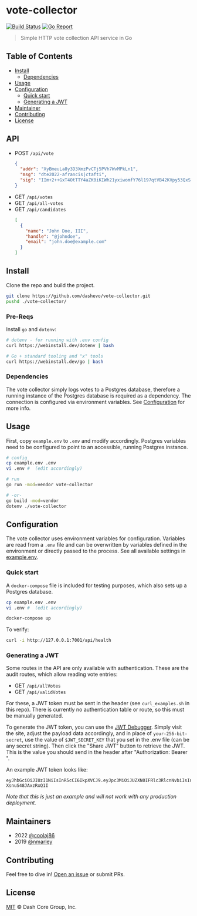 # vote-collector

[![Build Status](https://travis-ci.com/dashevo/vote-collector.svg?branch=master)](https://travis-ci.com/dashevo/vote-collector)
[![Go Report](https://goreportcard.com/badge/github.com/dashevo/vote-collector)](https://goreportcard.com/badge/github.com/dashevo/vote-collector)

> Simple HTTP vote collection API service in Go

## Table of Contents

- [Install](#install)
  - [Dependencies](#dependencies)
- [Usage](#usage)
- [Configuration](#configuration)
  - [Quick start](#quick-start)
  - [Generating a JWT](#generating-a-jwt)
- [Maintainer](#maintainer)
- [Contributing](#contributing)
- [License](#license)

## API

- POST `/api/vote`
  ```json
  {
    "addr": "XyBmeuLa8y3D3XmzPvCTj5PVh7WvMPkLn1",
    "msg": "dte2022-afrancis|ctafti",
    "sig": "IIm+2++GxT4OtTTY4aZK0iKIWh21yxiwomfY76l197qtVB42KVpy53QxS65zq1R9eN2XLcGh2YsedsVtsmrw2OE="
  }
  ```
- GET `/api/votes`
- GET `/api/all-votes`
- GET `/api/candidates`
  ```json
  [
    {
      "name": "John Doe, III",
      "handle": "@johndoe",
      "email": "john.doe@example.com"
    }
  ]
  ```

## Install

Clone the repo and build the project.

```sh
git clone https://github.com/dashevo/vote-collector.git
pushd ./vote-collector/
```

### Pre-Reqs

Install `go` and `dotenv`:

```sh
# dotenv - for running with .env config
curl https://webinstall.dev/dotenv | bash

# Go + standard tooling and "x" tools
curl https://webinstall.dev/go | bash
```

### Dependencies

The vote collector simply logs votes to a Postgres database, therefore a running instance of the Postgres database is required as a dependency. The connection is configured via environment variables. See [Configuration](#configuration) for more info.

## Usage

First, copy `example.env` to `.env` and modify accordingly. Postgres variables need to be configured to point to an accessible, running Postgres instance.

```sh
# config
cp example.env .env
vi .env #  (edit accordingly)

# run
go run -mod=vendor vote-collector

# -or-
go build -mod=vendor
dotenv ./vote-collector
```

## Configuration

The vote collector uses environment variables for configuration. Variables are read from a `.env` file and can be overwritten by variables defined in the environment or directly passed to the process. See all available settings in [example.env](example.env).

### Quick start

A `docker-compose` file is included for testing purposes, which also sets up a Postgres database.

```sh
cp example.env .env
vi .env #  (edit accordingly)

docker-compose up
```

To verify:

```sh
curl -i http://127.0.0.1:7001/api/health
```

### Generating a JWT

Some routes in the API are only available with authentication. These are the audit routes, which allow reading vote entries:

- GET `/api/allVotes`
- GET `/api/validVotes`

For these, a JWT token must be sent in the header (see `curl_examples.sh` in this repo). There is currently no authentication table or route, so this must be manually generated.

To generate the JWT token, you can use the [JWT Debugger](https://jwt.io/#debugger-io). Simply visit the site, adjust the payload data accordingly, and in place of `your-256-bit-secret`, use the value of `$JWT_SECRET_KEY` that you set in the .env file (can be any secret string). Then click the "Share JWT" button to retrieve the JWT. This is the value you should send in the header after "Authorization: Bearer ".

An example JWT token looks like:

```jwt
eyJhbGciOiJIUzI1NiIsInR5cCI6IkpXVCJ9.eyJpc3MiOiJUZXN0IFRlc3RlcnNvbiIsInN1YiI6IkpvaG4gRG9udXQiLCJpYXQiOjE1NTE0NjYyMjN9.Z03u0ZogZZ4W2C9E7FgisQxWqp-XsnuS48JAxzRxQ1I
```

_Note that this is just an example and will not work with any production deployment._

## Maintainers

- 2022 [@coolaj86](https://github.com/coolaj86)
- 2019 [@nmarley](https://github.com/nmarley)

## Contributing

Feel free to dive in! [Open an issue](https://github.com/dashevo/vote-collector/issues/new) or submit PRs.

## License

[MIT](LICENSE) &copy; Dash Core Group, Inc.
